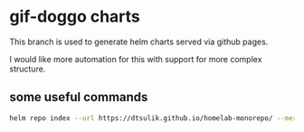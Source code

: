 # gif-doggo charts

This branch is used to generate helm charts served via github pages.

I would like more automation for this with support for more complex structure.


## some useful commands

```bash
helm repo index --url https://dtsulik.github.io/homelab-monorepo/ --merge index.yaml .
```